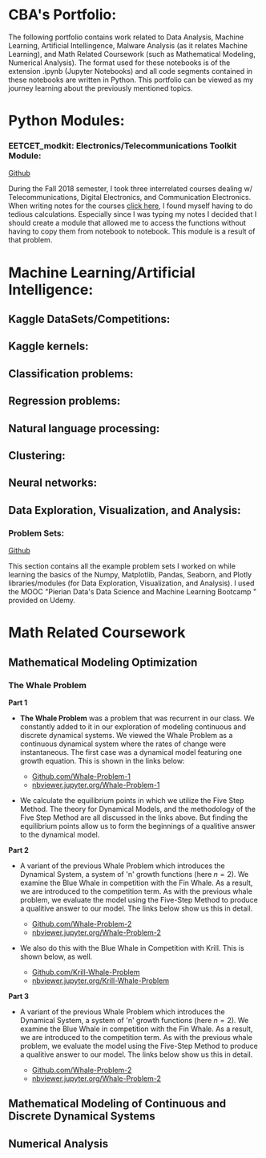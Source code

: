 # CBA's Portfolio:

The following portfolio contains work related to Data Analysis, Machine Learning, Artificial Intellingence, Malware Analysis (as it relates Machine Learning), and Math Related Coursework (such as Mathematical Modeling, Numerical Analysis). The format used for these notebooks is of the extension .ipynb (Jupyter Notebooks) and all code segments contained in these notebooks are written in Python. This portfolio can be viewed as my journey learning about the previously mentioned topics. 

# Python Modules:

### EETCET_modkit: Electronics/Telecommunications Toolkit Module:

[Github](https://github.com/deaththeberry/ML-AI-HKG_Portfolio/tree/master/Projects/EETCET_modkit)

During the Fall 2018 semester, I took three interrelated courses dealing w/ Telecommunications, Digital Electronics, and Communication Electronics. When writing notes for the courses [click here](https://github.com/deaththeberry/ML-AI-HKG_Portfolio/tree/master/Labs), I found myself having to do tedious calculations. Especially since I was typing my notes I decided that I should create a module that allowed me to access the functions without having to copy them from notebook to notebook. This module is a result of that problem.

# Machine Learning/Artificial Intelligence:

## Kaggle DataSets/Competitions:

## Kaggle kernels:

## Classification problems:

## Regression problems:

## Natural language processing:

## Clustering:

## Neural networks:

## Data Exploration, Visualization, and Analysis:

###     Problem Sets:

[Github](https://github.com/deaththeberry/ML-AI-HKG_Portfolio/tree/master/Projects/Python%20Packages%20Practice) 

This section contains all the example problem sets I worked on while learning the basics of the Numpy, Matplotlib, Pandas, Seaborn, and Plotly libraries/modules (for Data Exploration, Visualization, and Analysis). I used the MOOC "Pierian Data's Data Science and Machine Learning Bootcamp " provided on Udemy.

# Math Related Coursework

## Mathematical Modeling Optimization

### The Whale Problem

**Part 1**

* **The Whale Problem** was a problem that was recurrent in our class. We constantly added to it in our exploration of modeling continuous and discrete dynamical systems. We viewed the Whale Problem as a continuous dynamical system where the rates of change were instantaneous. The first case was a dynamical model featuring one growth equation. This is shown in the links below: 

	* [Github.com/Whale-Problem-1](https://github.com/deaththeberry/ML-AI-HKG_Portfolio/blob/master/Labs/MAT%204880-D692%20(Math%20Modeling%20II)/MAT%204880-D692%20(Math%20Modeling%20II)%20Whale%20Problem%201.ipynb) 
	* [nbviewer.jupyter.org/Whale-Problem-1](https://nbviewer.jupyter.org/github/deaththeberry/ML-AI-HKG_Portfolio/blob/master/Labs/MAT%204880-D692%20%28Math%20Modeling%20II%29/MAT%204880-D692%20%28Math%20Modeling%20II%29%20Whale%20Problem%201.ipynb)

* We calculate the equilibrium points in which we utilize the Five Step Method. The theory for Dynamical Models, and the methodology of the Five Step Method are all discussed in the links above. But finding the equilibrium points allow us to form the beginnings of a qualitive answer to the dynamical model. 

**Part 2**

* A variant of the previous Whale Problem which introduces the Dynamical System, a system of 'n' growth functions (here $n = 2$). We examine the Blue Whale in competition with the Fin Whale. As a result, we are introduced to the competition term. As with the previous whale problem, we evaluate the model using the Five-Step Method to produce a qualitive answer to our model. The links below show us this in detail. 

	* [Github.com/Whale-Problem-2]() 
	* [nbviewer.jupyter.org/Whale-Problem-2]()

* We also do this with the Blue Whale in Competition with Krill. This is shown below, as well.

	* [Github.com/Krill-Whale-Problem]() 
	* [nbviewer.jupyter.org/Krill-Whale-Problem]()

**Part 3**

* A variant of the previous Whale Problem which introduces the Dynamical System, a system of 'n' growth functions (here $n = 2$). We examine the Blue Whale in competition with the Fin Whale. As a result, we are introduced to the competition term. As with the previous whale problem, we evaluate the model using the Five-Step Method to produce a qualitive answer to our model. The links below show us this in detail. 

	* [Github.com/Whale-Problem-2]() 
	* [nbviewer.jupyter.org/Whale-Problem-2]()


## Mathematical Modeling of Continuous and Discrete Dynamical Systems

## Numerical Analysis

